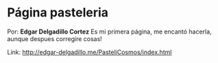 # Página pasteleria

Por: **Edgar Delgadillo Cortez**
Es mi primera página, me encantó hacerla, aunque despues corregire cosas!

Link: http://edgar-delgadillo.me/PasteliCosmos/index.html

